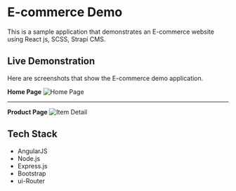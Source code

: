 # E-commerce Demo

This is a sample application that demonstrates an E-commerce website using React js, SCSS, Strapi CMS.

## Live Demonstration

Here are screenshots that show the E-commerce demo application.

**Home Page**
![Home Page](/MyApp/src/assets/SS1.jpg "Optional Title")

---

**Product Page**
![Item Detail](/MyApp/src/assets/SS2.jpg "Optional Title")


## Tech Stack
* AngularJS
* Node.js
* Express.js
* Bootstrap
* ui-Router
